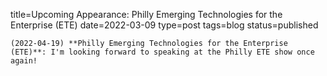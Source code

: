 
title=Upcoming Appearance: Philly Emerging Technologies for the Enterprise (ETE)
date=2022-03-09
type=post
tags=blog
status=published
~~~~~~
(2022-04-19) **Philly Emerging Technologies for the Enterprise (ETE)**: I'm looking forward to speaking at the Philly ETE show once again! 
            